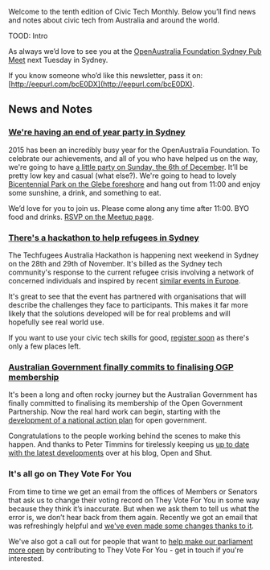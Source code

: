 Welcome to the tenth edition of Civic Tech Monthly.
Below you’ll find news and notes
about civic tech from Australia and around the world.

TOOD: Intro

As always we’d love to see you
at the [OpenAustralia Foundation Sydney Pub Meet](http://www.meetup.com/OpenAustralia-Foundation/events/222169552/)
next Tuesday in Sydney.

If you know someone who’d like this newsletter, pass it on:
[http://eepurl.com/bcE0DX](http://eepurl.com/bcE0DX).

##  News and Notes

### [We're having an end of year party in Sydney](http://www.meetup.com/OpenAustralia-Foundation/events/226363975/)

2015 has been an incredibly busy year for the OpenAustralia Foundation.
To celebrate our achievements, and all of you who have helped us on the way,
we're going to have [a little party on Sunday, the 6th of December](http://www.meetup.com/OpenAustralia-Foundation/events/226363975/).
It’ll be pretty low key and casual (what else?).
We're going to head to lovely [Bicentennial Park on the Glebe foreshore](https://www.google.com/maps/place/Bicentennial+Park+-+Glebe/@-33.8725431,151.1605678,7313m/data=!3m1!1e3!4m6!1m3!3m2!1s0x6b12afd1b80160cf:0xf017d68f9f222f0!2sBicentennial+Park+-+Glebe!3m1!1s0x6b12afd1b80160cf:0xf017d68f9f222f0!6m1!1e1?hl=en)
and hang out from 11:00 and enjoy some sunshine, a drink, and something to eat.

We’d love for you to join us. Please come along any time after 11:00. BYO food and drinks.
[RSVP on the Meetup page](http://www.meetup.com/OpenAustralia-Foundation/events/226363975/).

### [There's a hackathon to help refugees in Sydney](https://www.eventbrite.com.au/e/techfugees-australia-hackathon-tickets-19351828841)

The Techfugees Australia Hackathon is happening next weekend in Sydney on the 28th and 29th of November.
It's billed as the Sydney tech community's response to the current refugee crisis involving a network of concerned individuals and inspired by recent [similar events in Europe](http://www.techfugees.com/).

It's great to see that the event has partnered with organisations that will describe the challenges they face to participants. This makes it far more likely that the solutions developed will be for real problems and will hopefully see real world use.

If you want to use your civic tech skills for good, [register soon](https://www.eventbrite.com.au/e/techfugees-australia-hackathon-tickets-19351828841) as there's only a few places left.

### [Australian Government finally commits to finalising OGP membership](http://ogpau.govspace.gov.au/)

It's been a long and often rocky journey but the Australian Government has finally committed to finalising its membership of the Open Government Partnership. Now the real hard work can begin, starting with the [development of a national action plan](http://ogpau.govspace.gov.au/national-action-plan/) for open government.

Congratulations to the people working behind the scenes to make this happen. And thanks to Peter Timmins for tirelessly keeping us [up to date with the latest developments](http://foi-privacy.blogspot.com.au/search/label/Australia.%20Open%20Government%20Partnership.) over at his blog, Open and Shut.

### It's all go on They Vote For You

From time to time we get an email from the offices of Members or Senators that ask us to change their voting record on They Vote For You in some way because they think it’s inaccurate. But when we ask them to tell us what the error is, we don’t hear back from them again. Recently we got an email that was refreshingly helpful and [we've even made some changes thanks to it](https://www.openaustraliafoundation.org.au/2015/11/05/they-vote-for-you-theres-something-wrong-with-andrew-wilkies-voting-record/).

We've also got a call out for people that want to [help make our parliament more open](https://www.openaustraliafoundation.org.au/2015/11/13/they-vote-for-you-join-our-summer-working-bee/) by contributing to They Vote For You - get in touch if you're interested.

